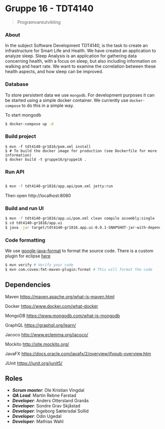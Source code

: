 # Gruppe 16 - TDT4140
> Programvareutvikling

### About
In the subject Software Development TDT4140, is the task to create an 
infrastructure for Smart Life and Health. We have created an application to analyze sleep.
Sleep Analysis is an application for gathering data concerning health,
with a focus on sleep, but also including information on walking and heart rate.
We want to examine the correlation between these health aspects, and how sleep
can be improved.


### Database

To store persistent data we use `mongodb`. For development purposes it can be started using
a simple docker container. We currently use `docker-compose` to do this in a simple way.

To start mongodb
```bash
$ docker-compose up -d
```

### Build project

```
$ mvn -f tdt4140-gr1816/pom.xml install
$ # To build the docker image for production (see Dockerfile for more information)
$ docker build -t gruppe16/gruppe16 .
```

### Run API

```bash

$ mvn -f tdt4140-gr1816/app.api/pom.xml jetty:run
```
Then open http://localhost:8080


### Build and run UI

```bash
$ mvn -f tdt4140-gr1816/app.ui/pom.xml clean compile assembly:single
$ cd tdt4140-gr1816/app.ui
$ java -jar target/tdt4140-gr1816.app.ui-0.0.1-SNAPSHOT-jar-with-dependencies.jar
```


### Code formatting

We use [google-java-format](https://github.com/google/google-java-format) to format the source code.
There is a custom plugin for eclipse [here](https://github.com/google/google-java-format#eclipse)

```bash
$ mvn verify # Verify your code
$ mvn com.coveo:fmt-maven-plugin:format # This will format the code
```

## Dependencies

Maven
https://maven.apache.org/what-is-maven.html

Docker
https://www.docker.com/what-docker

MongoDB
https://www.mongodb.com/what-is-mongodb

GraphQL
https://graphql.org/learn/

Jacoco
http://www.eclemma.org/jacoco/

Mockito
http://site.mockito.org/

JavaFX
https://docs.oracle.com/javafx/2/overview/jfxpub-overview.htm

JUnit
https://junit.org/junit5/

## Roles

- ___Scrum master___: Ole Kristian Vingdal
- ___QA Lead___: Martin Rebne Farstad
- ___Developer___: Anders Ottersland Granås
- ___Developer___: Sondre Grav Skjåstad
- ___Developer___: Ingeborg Sætersdal Sollid
- ___Developer___: Odin Ugedal
- ___Developer___: Mathias Wahl
